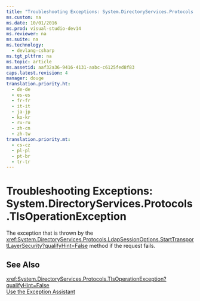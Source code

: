 ```yaml
---
title: "Troubleshooting Exceptions: System.DirectoryServices.Protocols.TlsOperationException"
ms.custom: na
ms.date: 10/01/2016
ms.prod: visual-studio-dev14
ms.reviewer: na
ms.suite: na
ms.technology: 
  - devlang-csharp
ms.tgt_pltfrm: na
ms.topic: article
ms.assetid: aaf32a36-9416-4131-aabc-c6125fed8f83
caps.latest.revision: 4
manager: douge
translation.priority.ht: 
  - de-de
  - es-es
  - fr-fr
  - it-it
  - ja-jp
  - ko-kr
  - ru-ru
  - zh-cn
  - zh-tw
translation.priority.mt: 
  - cs-cz
  - pl-pl
  - pt-br
  - tr-tr
---
```

# Troubleshooting Exceptions: System.DirectoryServices.Protocols.TlsOperationException
The exception that is thrown by the <xref:System.DirectoryServices.Protocols.LdapSessionOptions.StartTransportLayerSecurity?qualifyHint=False> method if the request fails.  
  
## See Also  
 <xref:System.DirectoryServices.Protocols.TlsOperationException?qualifyHint=False>   
 [Use the Exception Assistant](../Topic/How%20to:%20Use%20the%20Exception%20Assistant.md)